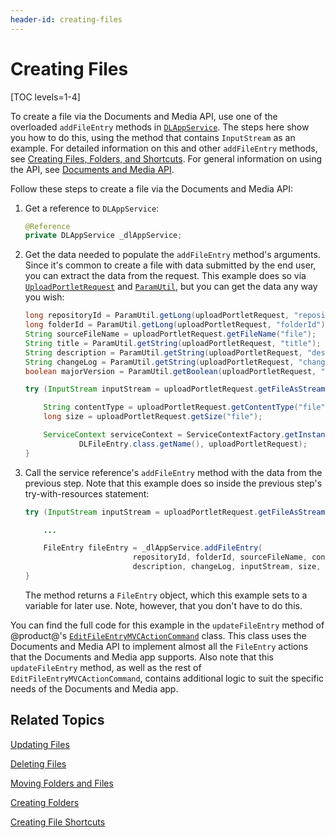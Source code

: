 ```yaml
---
header-id: creating-files
---
```


# Creating Files

[TOC levels=1-4]

To create a file via the Documents and Media API, use one of the overloaded 
`addFileEntry` methods in 
[`DLAppService`](@platform-ref@/7.2-latest/javadocs/portal-kernel/com/liferay/document/library/kernel/service/DLAppService.html). 
The steps here show you how to do this, using the method that contains 
`InputStream` as an example. For detailed information on this and other 
`addFileEntry` methods, see 
[Creating Files, Folders, and Shortcuts](/docs/7-2/frameworks/-/knowledge_base/f/creating-files-folders-and-shortcuts). 
For general information on using the API, see 
[Documents and Media API](/docs/7-2/frameworks/-/knowledge_base/f/documents-and-media-api). 

Follow these steps to create a file via the Documents and Media API: 

1.  Get a reference to `DLAppService`: 

    ```java
    @Reference
    private DLAppService _dlAppService;
    ```

2.  Get the data needed to populate the `addFileEntry` method's arguments. Since 
    it's common to create a file with data submitted by the end user, you can 
    extract the data from the request. This example does so via 
    [`UploadPortletRequest`](@platform-ref@/7.2-latest/javadocs/portal-kernel/com/liferay/portal/kernel/upload/UploadPortletRequest.html) 
    and 
    [`ParamUtil`](@platform-ref@/7.2-latest/javadocs/portal-kernel/com/liferay/portal/kernel/util/ParamUtil.html), 
    but you can get the data any way you wish: 

    ```java
    long repositoryId = ParamUtil.getLong(uploadPortletRequest, "repositoryId");
    long folderId = ParamUtil.getLong(uploadPortletRequest, "folderId");
    String sourceFileName = uploadPortletRequest.getFileName("file");
    String title = ParamUtil.getString(uploadPortletRequest, "title");
    String description = ParamUtil.getString(uploadPortletRequest, "description");
    String changeLog = ParamUtil.getString(uploadPortletRequest, "changeLog");
    boolean majorVersion = ParamUtil.getBoolean(uploadPortletRequest, "majorVersion");

    try (InputStream inputStream = uploadPortletRequest.getFileAsStream("file")) {

        String contentType = uploadPortletRequest.getContentType("file");
        long size = uploadPortletRequest.getSize("file");

        ServiceContext serviceContext = ServiceContextFactory.getInstance(
                DLFileEntry.class.getName(), uploadPortletRequest);
    }
    ```
<!--Uncomment once article is available
    For more information on `ServiceContext`, see 
    Understanding ServiceContext. 
-->

3.  Call the service reference's `addFileEntry` method with the data from the 
    previous step. Note that this example does so inside the previous step's 
    try-with-resources statement: 

    ```java
    try (InputStream inputStream = uploadPortletRequest.getFileAsStream("file")) {

        ...

        FileEntry fileEntry = _dlAppService.addFileEntry(
                            repositoryId, folderId, sourceFileName, contentType, title, 
                            description, changeLog, inputStream, size, serviceContext);
    }
    ```

    The method returns a `FileEntry` object, which this example sets to a 
    variable for later use. Note, however, that you don't have to do this. 

You can find the full code for this example in the `updateFileEntry` method of 
@product@'s 
[`EditFileEntryMVCActionCommand`](https://github.com/liferay/liferay-portal/blob/master/modules/apps/document-library/document-library-web/src/main/java/com/liferay/document/library/web/internal/portlet/action/EditFileEntryMVCActionCommand.java) 
class. This class uses the Documents and Media API to implement almost all the 
`FileEntry` actions that the Documents and Media app supports. Also note that 
this `updateFileEntry` method, as well as the rest of 
`EditFileEntryMVCActionCommand`, contains additional logic to suit the specific 
needs of the Documents and Media app. 

## Related Topics

[Updating Files](/docs/7-2/frameworks/-/knowledge_base/f/updating-files)

[Deleting Files](/docs/7-2/frameworks/-/knowledge_base/f/deleting-files)

[Moving Folders and Files](/docs/7-2/frameworks/-/knowledge_base/f/moving-folders-and-files)

[Creating Folders](/docs/7-2/frameworks/-/knowledge_base/f/creating-folders)

[Creating File Shortcuts](/docs/7-2/frameworks/-/knowledge_base/f/creating-file-shortcuts)
